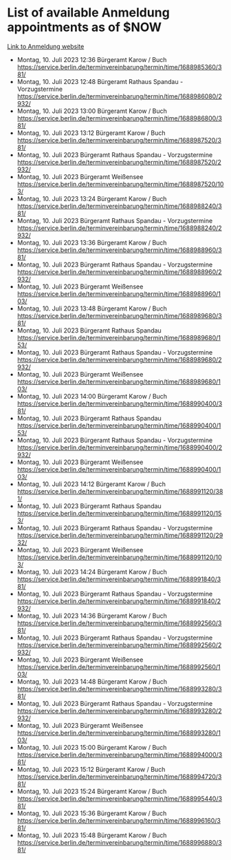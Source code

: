 # List of available Anmeldung appointments as of $NOW
[Link to Anmeldung website](https://service.berlin.de/terminvereinbarung/termin/tag.php?termin=1&anliegen[]=120686&dienstleisterlist=122210,122217,327316,122219,327312,122227,327314,122231,327346,122243,327348,122254,122252,329742,122260,329745,122262,329748,122271,327278,122273,327274,122277,327276,330436,122280,327294,122282,327290,122284,327292,122291,327270,122285,327266,122286,327264,122296,327268,150230,329760,122297,327286,122294,327284,122312,329763,122314,329775,122304,327330,122311,327334,122309,327332,317869,122281,327352,122279,329772,122283,122276,327324,122274,327326,122267,329766,122246,327318,122251,327320,122257,327322,122208,327298,122226,327300&herkunft=http%3A%2F%2Fservice.berlin.de%2Fdienstleistung%2F120686%2F)
- Montag, 10. Juli 2023 12:36 Bürgeramt Karow / Buch https://service.berlin.de/terminvereinbarung/termin/time/1688985360/381/
- Montag, 10. Juli 2023 12:48 Bürgeramt Rathaus Spandau - Vorzugstermine https://service.berlin.de/terminvereinbarung/termin/time/1688986080/2932/
- Montag, 10. Juli 2023 13:00 Bürgeramt Karow / Buch https://service.berlin.de/terminvereinbarung/termin/time/1688986800/381/
- Montag, 10. Juli 2023 13:12 Bürgeramt Karow / Buch https://service.berlin.de/terminvereinbarung/termin/time/1688987520/381/
- Montag, 10. Juli 2023  Bürgeramt Rathaus Spandau - Vorzugstermine https://service.berlin.de/terminvereinbarung/termin/time/1688987520/2932/
- Montag, 10. Juli 2023  Bürgeramt Weißensee https://service.berlin.de/terminvereinbarung/termin/time/1688987520/103/
- Montag, 10. Juli 2023 13:24 Bürgeramt Karow / Buch https://service.berlin.de/terminvereinbarung/termin/time/1688988240/381/
- Montag, 10. Juli 2023  Bürgeramt Rathaus Spandau - Vorzugstermine https://service.berlin.de/terminvereinbarung/termin/time/1688988240/2932/
- Montag, 10. Juli 2023 13:36 Bürgeramt Karow / Buch https://service.berlin.de/terminvereinbarung/termin/time/1688988960/381/
- Montag, 10. Juli 2023  Bürgeramt Rathaus Spandau - Vorzugstermine https://service.berlin.de/terminvereinbarung/termin/time/1688988960/2932/
- Montag, 10. Juli 2023  Bürgeramt Weißensee https://service.berlin.de/terminvereinbarung/termin/time/1688988960/103/
- Montag, 10. Juli 2023 13:48 Bürgeramt Karow / Buch https://service.berlin.de/terminvereinbarung/termin/time/1688989680/381/
- Montag, 10. Juli 2023  Bürgeramt Rathaus Spandau https://service.berlin.de/terminvereinbarung/termin/time/1688989680/153/
- Montag, 10. Juli 2023  Bürgeramt Rathaus Spandau - Vorzugstermine https://service.berlin.de/terminvereinbarung/termin/time/1688989680/2932/
- Montag, 10. Juli 2023  Bürgeramt Weißensee https://service.berlin.de/terminvereinbarung/termin/time/1688989680/103/
- Montag, 10. Juli 2023 14:00 Bürgeramt Karow / Buch https://service.berlin.de/terminvereinbarung/termin/time/1688990400/381/
- Montag, 10. Juli 2023  Bürgeramt Rathaus Spandau https://service.berlin.de/terminvereinbarung/termin/time/1688990400/153/
- Montag, 10. Juli 2023  Bürgeramt Rathaus Spandau - Vorzugstermine https://service.berlin.de/terminvereinbarung/termin/time/1688990400/2932/
- Montag, 10. Juli 2023  Bürgeramt Weißensee https://service.berlin.de/terminvereinbarung/termin/time/1688990400/103/
- Montag, 10. Juli 2023 14:12 Bürgeramt Karow / Buch https://service.berlin.de/terminvereinbarung/termin/time/1688991120/381/
- Montag, 10. Juli 2023  Bürgeramt Rathaus Spandau https://service.berlin.de/terminvereinbarung/termin/time/1688991120/153/
- Montag, 10. Juli 2023  Bürgeramt Rathaus Spandau - Vorzugstermine https://service.berlin.de/terminvereinbarung/termin/time/1688991120/2932/
- Montag, 10. Juli 2023  Bürgeramt Weißensee https://service.berlin.de/terminvereinbarung/termin/time/1688991120/103/
- Montag, 10. Juli 2023 14:24 Bürgeramt Karow / Buch https://service.berlin.de/terminvereinbarung/termin/time/1688991840/381/
- Montag, 10. Juli 2023  Bürgeramt Rathaus Spandau - Vorzugstermine https://service.berlin.de/terminvereinbarung/termin/time/1688991840/2932/
- Montag, 10. Juli 2023 14:36 Bürgeramt Karow / Buch https://service.berlin.de/terminvereinbarung/termin/time/1688992560/381/
- Montag, 10. Juli 2023  Bürgeramt Rathaus Spandau - Vorzugstermine https://service.berlin.de/terminvereinbarung/termin/time/1688992560/2932/
- Montag, 10. Juli 2023  Bürgeramt Weißensee https://service.berlin.de/terminvereinbarung/termin/time/1688992560/103/
- Montag, 10. Juli 2023 14:48 Bürgeramt Karow / Buch https://service.berlin.de/terminvereinbarung/termin/time/1688993280/381/
- Montag, 10. Juli 2023  Bürgeramt Rathaus Spandau - Vorzugstermine https://service.berlin.de/terminvereinbarung/termin/time/1688993280/2932/
- Montag, 10. Juli 2023  Bürgeramt Weißensee https://service.berlin.de/terminvereinbarung/termin/time/1688993280/103/
- Montag, 10. Juli 2023 15:00 Bürgeramt Karow / Buch https://service.berlin.de/terminvereinbarung/termin/time/1688994000/381/
- Montag, 10. Juli 2023 15:12 Bürgeramt Karow / Buch https://service.berlin.de/terminvereinbarung/termin/time/1688994720/381/
- Montag, 10. Juli 2023 15:24 Bürgeramt Karow / Buch https://service.berlin.de/terminvereinbarung/termin/time/1688995440/381/
- Montag, 10. Juli 2023 15:36 Bürgeramt Karow / Buch https://service.berlin.de/terminvereinbarung/termin/time/1688996160/381/
- Montag, 10. Juli 2023 15:48 Bürgeramt Karow / Buch https://service.berlin.de/terminvereinbarung/termin/time/1688996880/381/
